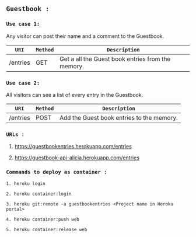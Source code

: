 ## `Guestbook :`


### `Use case 1:`

Any visitor can post their name and a comment to the Guestbook.


| `URI`                             | `Method` | `Description`                                          |
|---------------------------------|--------|------------------------------------------------------|
|/entries                        |GET     | Get a all the Guest book entries from the memory.


### `Use case 2:`

All visitors can see a list of every entry in the Guestbook.

| `URI`                             | `Method` | `Description`                                          |
|---------------------------------|--------|------------------------------------------------------|
|/entries                        |POST     | Add the Guest book entries to the memory.

### `URLs : `

1. https://guestbookentries.herokuapp.com/entries

2. https://guestbook-api-alicia.herokuapp.com/entries

### `Commands to deploy as container :`

`1. heroku login`

`2. heroku container:login`

`3. heroku git:remote -a guestbookentries <Project name in Heroku portal>`

`4. heroku container:push web`

`5. heroku container:release web`
